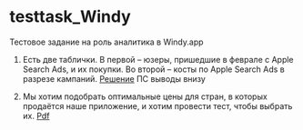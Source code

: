 # testtask_Windy
Тестовое задание на роль аналитика в Windy.app

1. Есть две таблички. В первой – юзеры, пришедшие в феврале с Apple Search Ads, и их покупки. Во второй – косты по Apple Search Ads в разрезе кампаний. 
[Решение](https://github.com/ksenyanix/testtask_Windy/blob/main/windy_testtask.ipynb) ПС выводы внизу

2. Мы хотим подобрать оптимальные цены для стран, в которых продаётся наше приложение, и хотим провести тест, чтобы выбрать их.
[Pdf](https://github.com/ksenyanix/testtask_Windy/blob/main/тестовое2.pdf)



